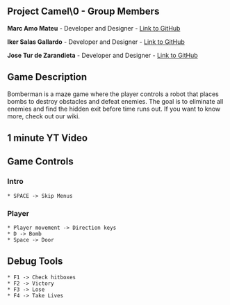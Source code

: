 ## Project Camel\0 - Group Members

**Marc Amo Mateu** - Developer and Designer - [Link to GitHub](https://github.com/mxarc)

**Iker Salas Gallardo** - Developer and Designer - [Link to GitHub](https://github.com/Biker13)

**Jose Tur de Zarandieta** - Developer and Designer - [Link to GitHub](https://github.com/JoseTurdeZarandieta)

## Game Description

Bomberman is a maze game where the player controls a robot that places bombs to destroy obstacles and defeat enemies. The goal is to eliminate all enemies and find the hidden exit before time runs out. If you want to know more, check out our wiki.

## 1 minute YT Video



## Game Controls
### Intro    
    * SPACE -> Skip Menus
### Player
    * Player movement -> Direction keys
    * D -> Bomb
    * Space -> Door
## Debug Tools
    * F1 -> Check hitboxes
    * F2 -> Victory
    * F3 -> Lose
    * F4 -> Take Lives


